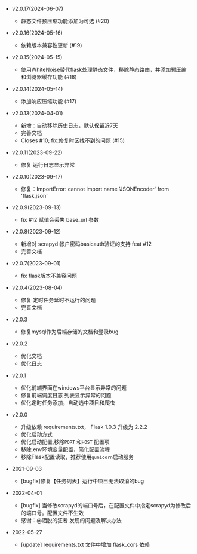 - v2.0.17(2024-06-07)
    - 静态文件预压缩功能添加为可选 (#20)

- v2.0.16(2024-05-16)
    - 依赖版本兼容性更新 (#19)

- v2.0.15(2024-05-15)
    - 使用WhiteNoise替代flask处理静态文件，移除静态路由，并添加预压缩和浏览器缓存功能 (#18)

- v2.0.14(2024-05-14)
    - 添加响应压缩功能 (#17)

- v2.0.13(2024-04-01)
    - 新增：自动移除历史日志，默认保留近7天
    - 完善文档
    - Closes #10; fix:修复时区找不到的问题 (#15)

- v2.0.11(2023-09-22)
    - 修复 运行日志显示异常

- v2.0.10(2023-09-17)
    - 修复：ImportError: cannot import name 'JSONEncoder' from 'flask.json'

- v2.0.9(2023-09-13)
    - fix #12 赋值会丢失 base_url 参数

- v2.0.8(2023-09-12)
    - 新增对 scrapyd 帐户密码basicauth验证的支持 feat #12
    - 完善文档

- v2.0.7(2023-09-01)
    - fix flask版本不兼容问题

- v2.0.4(2023-08-04)
    - 修复 定时任务延时不运行的问题
    - 完善文档

- v2.0.3
    - 修复mysql作为后端存储的文档和登录bug

- v2.0.2
    - 优化文档
    - 优化日志

- v2.0.1
    - 优化前端界面在windows平台显示异常的问题
    - 修复前端调度日志 列表显示异常的问题
    - 优化定时任务添加，自动选中项目和爬虫 

- v2.0.0
    - 升级依赖 requirements.txt， Flask 1.0.3 升级为 2.2.2
    - 优化启动方式
    - 优化启动配置,移除`PORT` 和`HOST` 配置项
    - 移除.env环境变量配置，简化配置流程
    - 移除Flask配置读取，推荐使用`gunicorn`启动服务

- 2021-09-03 
    - [bugfix]修复【任务列表】运行中项目无法取消的bug

- 2022-04-01 
    - [bugfix] 当修改scrapyd的端口号后，在配置文件中指定scrapyd为修改后的端口号。配置文件不生效
    - 感谢：@洒脱的狂者 发现的问题及解决办法

- 2022-05-27 
    - [update] requirements.txt 文件中增加 flask_cors 依赖

